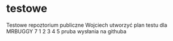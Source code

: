 # testowe
Testowe repoztorium publiczne Wojciech 
utworzyć plan testu dla MRBUGGY 7 
1
2
3
4
5 pruba wysłania na githuba